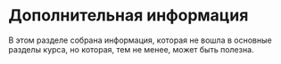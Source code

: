 # Дополнительная информация

В этом разделе собрана информация, которая не вошла в основные разделы курса, но которая, тем не менее, может быть полезна.


